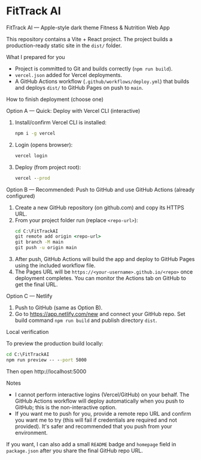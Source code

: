 # FitTrack AI

FitTrack AI — Apple-style dark theme Fitness & Nutrition Web App

This repository contains a Vite + React project. The project builds a production-ready static site in the `dist/` folder.

What I prepared for you

- Project is committed to Git and builds correctly (`npm run build`).
- `vercel.json` added for Vercel deployments.
- A GitHub Actions workflow (`.github/workflows/deploy.yml`) that builds and deploys `dist/` to GitHub Pages on push to `main`.

How to finish deployment (choose one)

Option A — Quick: Deploy with Vercel CLI (interactive)
1. Install/confirm Vercel CLI is installed:
   ```cmd
   npm i -g vercel
   ```
2. Login (opens browser):
   ```cmd
   vercel login
   ```
3. Deploy (from project root):
   ```cmd
   vercel --prod
   ```

Option B — Recommended: Push to GitHub and use GitHub Actions (already configured)
1. Create a new GitHub repository (on github.com) and copy its HTTPS URL.
2. From your project folder run (replace `<repo-url>`):
   ```cmd
   cd C:\FitTrackAI
   git remote add origin <repo-url>
   git branch -M main
   git push -u origin main
   ```
3. After push, GitHub Actions will build the app and deploy to GitHub Pages using the included workflow file.
4. The Pages URL will be `https://<your-username>.github.io/<repo>` once deployment completes. You can monitor the Actions tab on GitHub to get the final URL.

Option C — Netlify
1. Push to GitHub (same as Option B).
2. Go to https://app.netlify.com/new and connect your GitHub repo. Set build command `npm run build` and publish directory `dist`.

Local verification

To preview the production build locally:
```cmd
cd C:\FitTrackAI
npm run preview -- --port 5000
```
Then open http://localhost:5000

Notes

- I cannot perform interactive logins (Vercel/GitHub) on your behalf. The GitHub Actions workflow will deploy automatically when you push to GitHub; this is the non-interactive option.
- If you want me to push for you, provide a remote repo URL and confirm you want me to try (this will fail if credentials are required and not provided). It's safer and recommended that you push from your environment.

If you want, I can also add a small `README` badge and `homepage` field in `package.json` after you share the final GitHub repo URL.
